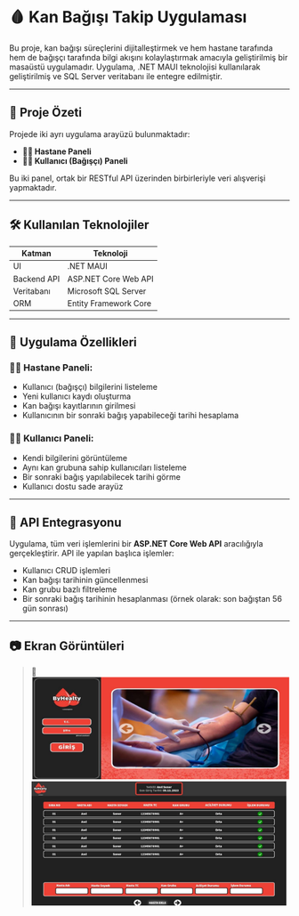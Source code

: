 # 🩸 Kan Bağışı Takip Uygulaması

Bu proje, kan bağışı süreçlerini dijitalleştirmek ve hem hastane tarafında hem de bağışçı tarafında bilgi akışını kolaylaştırmak amacıyla geliştirilmiş bir masaüstü uygulamadır. Uygulama, .NET MAUI teknolojisi kullanılarak geliştirilmiş ve SQL Server veritabanı ile entegre edilmiştir.

---

## 🚀 Proje Özeti

Projede iki ayrı uygulama arayüzü bulunmaktadır:

- **👨‍⚕️ Hastane Paneli**
- **🧑‍🦰 Kullanıcı (Bağışçı) Paneli**

Bu iki panel, ortak bir RESTful API üzerinden birbirleriyle veri alışverişi yapmaktadır.

---

## 🛠️ Kullanılan Teknolojiler

| Katman       | Teknoloji                |
|--------------|--------------------------|
| UI           | .NET MAUI                |
| Backend API  | ASP.NET Core Web API     |
| Veritabanı   | Microsoft SQL Server     |
| ORM          | Entity Framework Core    |

---

## 📱 Uygulama Özellikleri

### 👨‍⚕️ Hastane Paneli:
- Kullanıcı (bağışçı) bilgilerini listeleme
- Yeni kullanıcı kaydı oluşturma
- Kan bağışı kayıtlarının girilmesi
- Kullanıcının bir sonraki bağış yapabileceği tarihi hesaplama

### 🧑‍🦰 Kullanıcı Paneli:
- Kendi bilgilerini görüntüleme
- Aynı kan grubuna sahip kullanıcıları listeleme
- Bir sonraki bağış yapılabilecek tarihi görme
- Kullanıcı dostu sade arayüz

---

## 🔌 API Entegrasyonu

Uygulama, tüm veri işlemlerini bir **ASP.NET Core Web API** aracılığıyla gerçekleştirir. API ile yapılan başlıca işlemler:

- Kullanıcı CRUD işlemleri
- Kan bağışı tarihinin güncellenmesi
- Kan grubu bazlı filtreleme
- Bir sonraki bağış tarihinin hesaplanması (örnek olarak: son bağıştan 56 gün sonrası)

---


## 📷 Ekran Görüntüleri

> 📌 
![resim1](resim1.png)
![resim2](resim2.png)




